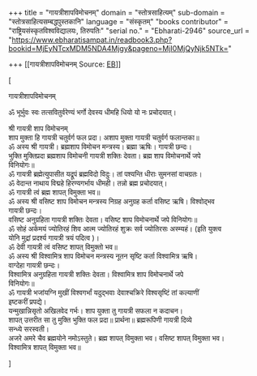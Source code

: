 +++
title = "गायत्रीशापविमोचनम्"
domain = "स्तोत्रसाहित्यम्"
sub-domain = "स्तोत्रसाहित्यसम्बद्धपुस्तकानि"
language = "संस्कृतम्"
"books contributor" = "राष्ट्रियसंस्कृतविश्वविद्यालयः, तिरुपतिः"
"serial no." = "Ebharati-2946"
source_url = "https://www.ebharatisampat.in/readbook3.php?bookid=MjEyNTcxMDM5NDA4Mjgy&pageno=MjI0MjQyNjk5NTk="

+++
[[गायत्रीशापविमोचनम्	Source: [EB](https://www.ebharatisampat.in/readbook3.php?bookid=MjEyNTcxMDM5NDA4Mjgy&pageno=MjI0MjQyNjk5NTk=)]]

\[




गायत्रीशापविमोचनम्

ॐ भूर्भुवः स्वः तत्सवितुर्वरेण्यं भर्गो देवस्य धीमहि धियो यो नः प्रचोदयात्।  

श्री गायत्री शाप विमोचनम्  
शाप मुक्ता हि गायत्री चतुर्वर्ग फल प्रदा। अशाप मुक्ता गायत्री चतुर्वर्ग फलान्तका॥  
ॐ अस्य श्री गायत्री। ब्रह्मशाप विमोचन मन्त्रस्य। ब्रह्मा ऋषिः। गायत्री छन्दः।  
भुक्ति मुक्तिप्रदा ब्रह्मशाप विमोचनी गायत्री शक्तिः देवता। ब्रह्म शाप विमोचनार्थे जपे  
विनियोगः॥  
ॐ गायत्री ब्रह्मेत्युपासीत यद्रूपं ब्रह्मविदो विदुः। तां पश्यन्ति धीराः सुमनसां वाचग्रतः।  
ॐ वेदान्त नाथाय विद्महे हिरण्यगर्भाय धीमही। तन्नो ब्रह्म प्रचोदयात्।  
ॐ गायत्री त्वं ब्रह्म शापत् विमुक्ता भव॥  
ॐ अस्य श्री वसिष्ट शाप विमोचन मन्त्रस्य निग्रह अनुग्रह कर्ता वसिष्ट ऋषि। विश्वोद्भव  
गायत्री छन्दः।  
वसिष्ट अनुग्रहिता गायत्री शक्तिः देवता। वसिष्ट शाप विमोचनार्थे जपे विनियोगः॥  
ॐ सोहं अर्कमयं ज्योतिरहं शिव आत्म ज्योतिरहं शुक्रः सर्व ज्योतिरसः अस्म्यहं। (इति युक्त्व  
योनि मुद्रां प्रदर्श्य गायत्री त्रयं पदित्व )।  
ॐ देवी गायत्री त्वं वसिष्ट शापत् विमुक्तो भव॥  
ॐ अस्य श्री विश्वामित्र शाप विमोचन मन्त्रस्य नूतन सृष्टि कर्ता विश्वामित्र ऋषि।  
वाग्देहा गायत्री छन्दः।  
विश्वामित्र अनुग्रहिता गायत्री शक्तिः देवता। विश्वामित्र शाप विमोचनार्थे जपे  
विनियोगः॥  
ॐ गायत्री भजांयग्नि मुखीं विश्वगर्भां यदुद्भवाः देवाश्चक्रिरे विश्वसृष्टिं तां कल्याणीं  
इष्टकरीं प्रपद्ये।  
यन्मुखान्निसृतो अखिलवेद गर्भः। शाप युक्ता तु गायत्री सफला न कदाचन।  
शापत् उत्तरीत सा तु मुक्ति भुक्ति फल प्रदा॥ प्रार्थना॥ ब्रह्मरूपिणी गायत्री दिव्ये  
सन्ध्ये सरस्वती।  
अजरे अमरे चैव ब्रह्मयोने नमोऽस्तुते। ब्रह्म शापत् विमुक्ता भव। वसिष्ट शापत् विमुक्ता भव।  
विश्वामित्र शापत् विमुक्ता भव॥




\]
